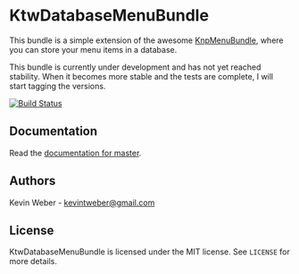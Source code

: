 KtwDatabaseMenuBundle
=====================

This bundle is a simple extension of the awesome
[KnpMenuBundle](https://github.com/KnpLabs/KnpMenuBundle), where you can
store your menu items in a database.

This bundle is currently under development and has not yet reached stability.
When it becomes more stable and the tests are complete, I will start tagging
the versions.

[![Build Status](https://travis-ci.org/kevintweber/KtwDatabaseMenuBundle.png?branch=master)](https://travis-ci.org/kevintweber/KtwDatabaseMenuBundle)

## Documentation

Read the [documentation for master](https://github.com/kevintweber/KtwDatabaseMenuBundle/blob/master/Resources/doc/index.md).

## Authors

Kevin Weber - kevintweber@gmail.com

## License

KtwDatabaseMenuBundle is licensed under the MIT license.  See `LICENSE` for
more details.
